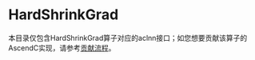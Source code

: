 # HardShrinkGrad

本目录仅包含HardShrinkGrad算子对应的aclnn接口；如您想要贡献该算子的AscendC实现，请参考[贡献流程](../../CONTRIBUTING.md)。